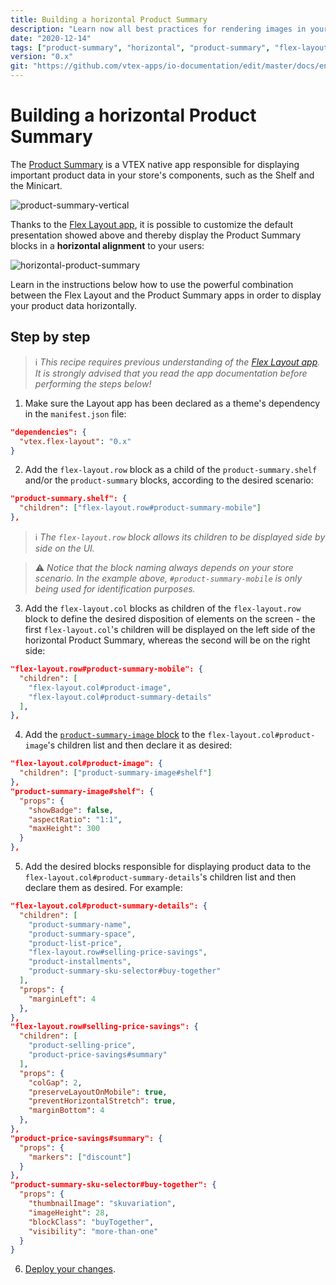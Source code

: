 ```yaml
---
title: Building a horizontal Product Summary
description: "Learn now all best practices for rendering images in your store's theme and improve the way in which images are cropped, rendered and displayed to end users"
date: "2020-12-14"
tags: ["product-summary", "horizontal", "product-summary", "flex-layout"]
version: "0.x"
git: "https://github.com/vtex-apps/io-documentation/edit/master/docs/en/Recipes/templates/building-a-horizontal-product-summary.md"
---
```


# Building a horizontal Product Summary

The [Product Summary](https://vtex.io/docs/components/content-blocks/vtex.product-summary/) is a VTEX native app responsible for displaying important product data in your store's components, such as the Shelf and the Minicart.

![product-summary-vertical](https://user-images.githubusercontent.com/52087100/102239663-dbb59a00-3ed5-11eb-882f-48672d6f1325.png)

Thanks to the [Flex Layout app](https://vtex.io/docs/components/layout-blocks/vtex.flex-layout/), it is possible to customize the default presentation showed above and thereby display the Product Summary blocks in a **horizontal alignment** to your users:
 
![horizontal-product-summary](https://user-images.githubusercontent.com/52087100/102240101-436be500-3ed6-11eb-84a1-0c957cf4f4d6.png)

Learn in the instructions below how to use the powerful combination between the Flex Layout and the Product Summary apps in order to display your product data horizontally.

## Step by step

> ℹ️ *This recipe requires previous understanding of the [Flex Layout app](https://vtex.io/docs/components/layout-blocks/vtex.flex-layout/). It is strongly advised that you read the app documentation before performing the steps below!* 

1. Make sure the Layout app has been declared as a theme's dependency in the `manifest.json` file:

```json
"dependencies": {
  "vtex.flex-layout": "0.x"
}
```

2. Add the `flex-layout.row` block as a child of the `product-summary.shelf` and/or the `product-summary` blocks, according to the desired scenario:

```json
"product-summary.shelf": {
  "children": ["flex-layout.row#product-summary-mobile"]
},
```

> ℹ️ *The `flex-layout.row` block allows its children to be displayed side by side on the UI.*

> ⚠️ *Notice that the block naming always depends on your store scenario. In the example above, `#product-summary-mobile` is only being used for identification purposes.*

3. Add the `flex-layout.col` blocks as children of the `flex-layout.row` block to define the desired disposition of elements on the screen - the first `flex-layout.col`'s children will be displayed on the left side of the horizontal Product Summary, whereas the second will be on the right side:

```json
"flex-layout.row#product-summary-mobile": {
  "children": [
    "flex-layout.col#product-image",
    "flex-layout.col#product-summary-details"
  ],
},
```

4. Add the [`product-summary-image` block](https://vtex.io/docs/components/content-blocks/vtex.product-summary/product-summary-image) to the `flex-layout.col#product-image`'s children list and then declare it as desired: 

```json
"flex-layout.col#product-image": {
  "children": ["product-summary-image#shelf"]
},
"product-summary-image#shelf": {
  "props": {
    "showBadge": false,
    "aspectRatio": "1:1",
    "maxHeight": 300
  }
},
```

5. Add the desired blocks responsible for displaying product data to the `flex-layout.col#product-summary-details`'s children list and then declare them as desired. For example:

```json
"flex-layout.col#product-summary-details": {
  "children": [
    "product-summary-name",
    "product-summary-space",
    "product-list-price",
    "flex-layout.row#selling-price-savings",
    "product-installments",
    "product-summary-sku-selector#buy-together"
  ],
  "props": {
    "marginLeft": 4
  },
},
"flex-layout.row#selling-price-savings": {
  "children": [
    "product-selling-price",
    "product-price-savings#summary"
  ],
  "props": {
    "colGap": 2,
    "preserveLayoutOnMobile": true,
    "preventHorizontalStretch": true,
    "marginBottom": 4
  },
},
"product-price-savings#summary": {
  "props": {
    "markers": ["discount"]
  }
},
"product-summary-sku-selector#buy-together": {
  "props": {
    "thumbnailImage": "skuvariation",
    "imageHeight": 28,
    "blockClass": "buyTogether",
    "visibility": "more-than-one"
  }
}
```

6. [Deploy your changes](https://vtex.io/docs/recipes/store-management/making-your-theme-content-public/).
